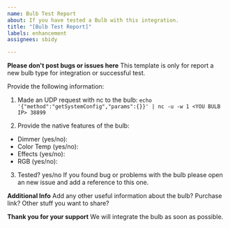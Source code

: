 ```yaml
---
name: Bulb Test Report
about: If you have tested a Bulb with this integration.
title: "[Bulb Test Report]"
labels: enhancement
assignees: sbidy

---
```


**Please don't post bugs or issues here** This template is only for report a new bulb type for integration or successful test.

Provide the following information:

1. Made an UDP request with nc to the bulb:
`echo '{"method":"getSystemConfig","params":{}}' | nc -u -w 1 <YOU BULB IP> 38899`

2. Provide the native features of the bulb:
  - Dimmer (yes/no):
  - Color Temp (yes/no):
  - Effects (yes/no):
  - RGB (yes/no):

3. Tested?
    yes/no
    If you found bug or problems with the bulb please open an new issue and add a reference to this one.



**Additional Info**
Add any other useful information about the bulb? Purchase link? Other stuff you want to share?

**Thank you for your support** We will integrate the bulb as soon as possible.
